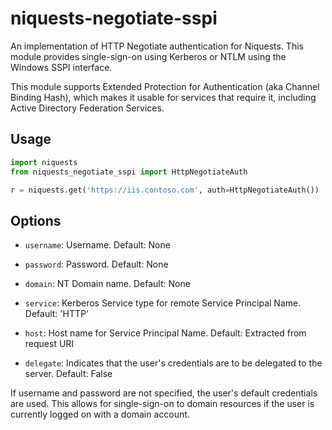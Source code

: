 niquests-negotiate-sspi
=======================

An implementation of HTTP Negotiate authentication for Niquests. This
module provides single-sign-on using Kerberos or NTLM using the Windows
SSPI interface.

This module supports Extended Protection for Authentication (aka Channel
Binding Hash), which makes it usable for services that require it,
including Active Directory Federation Services.

Usage
-----

```python
import niquests
from niquests_negotiate_sspi import HttpNegotiateAuth

r = niquests.get('https://iis.contoso.com', auth=HttpNegotiateAuth())
```

Options
-------

  - `username`: Username.
    Default: None

  - `password`: Password.
    Default: None

  - `domain`: NT Domain name.
    Default: None

  - `service`: Kerberos Service type for remote Service Principal
    Name.
    Default: 'HTTP'

  - `host`: Host name for Service Principal Name.
    Default: Extracted from request URI

  - `delegate`: Indicates that the user's credentials are to be delegated to the server.
    Default: False


If username and password are not specified, the user's default
credentials are used. This allows for single-sign-on to domain resources
if the user is currently logged on with a domain account.
